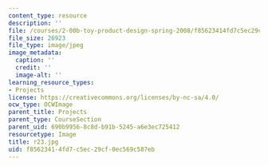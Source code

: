 ```yaml
---
content_type: resource
description: ''
file: /courses/2-00b-toy-product-design-spring-2008/f85623414fd7c5ec29cf0ec569c587eb_r23.jpg
file_size: 26923
file_type: image/jpeg
image_metadata:
  caption: ''
  credit: ''
  image-alt: ''
learning_resource_types:
- Projects
license: https://creativecommons.org/licenses/by-nc-sa/4.0/
ocw_type: OCWImage
parent_title: Projects
parent_type: CourseSection
parent_uid: 690b9956-8c8d-b91b-5245-a6e3ec725412
resourcetype: Image
title: r23.jpg
uid: f8562341-4fd7-c5ec-29cf-0ec569c587eb
---
```

